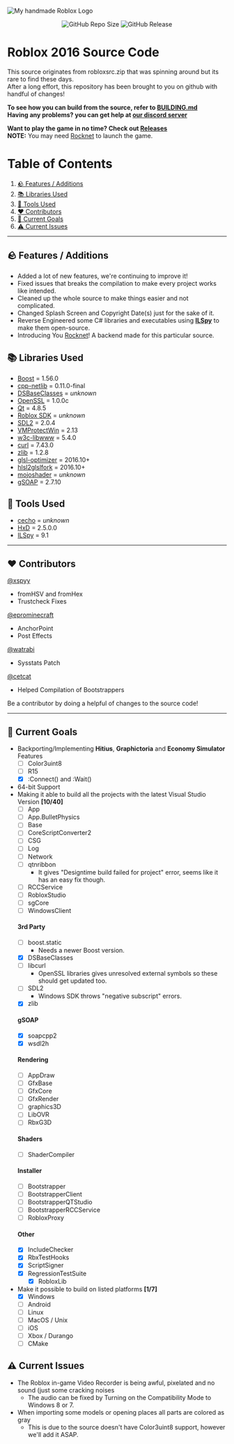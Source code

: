 ![My *handmade* Roblox Logo](https://github.com/user-attachments/assets/b8aaca4b-a412-4ad2-a721-8030ccd0259c)

<p align="center">
<img alt="GitHub Repo Size" src="https://img.shields.io/github/repo-size/P0L3NARUBA/roblox-2016-source-code">
<img alt="GitHub Release" src="https://img.shields.io/github/v/release/P0L3NARUBA/roblox-2016-source-code">
</p>

# Roblox 2016 Source Code
This source originates from robloxsrc.zip that was spinning around but its rare to find these days.<br>
After a long effort, this repository has been brought to you on github with handful of changes!<br>

**To see how you can build from the source, refer to [BUILDING.md](/BUILDING.md)**<br>
**Having any problems? you can get help at [our discord server](https://www.discord.gg/rVrYHdrbsp)**<br>

**Want to play the game in no time? Check out [Releases](https://github.com/P0L3NARUBA/roblox-2016-source-code/releases/)**<br>
**NOTE:** You may need [Rocknet](https://github.com/P0L3NARUBA/Rocknet-rblx/tree/local) to launch the game.

# Table of Contents
1. [🪨 Features / Additions](#-features--additions)
2. [📚 Libraries Used](#-libraries-used)
3. [🔨 Tools Used](#-tools-used)
4. [❤️ Contributors](#%EF%B8%8F-contributors)
5. [🎯 Current Goals](#-current-goals)
6. [⚠️ Current Issues](#%EF%B8%8F-current-issues)

---

## 🪨 Features / Additions
- Added a lot of new features, we're continuing to improve it!
- Fixed issues that breaks the compilation to make every project works like intended.
- Cleaned up the whole source to make things easier and not complicated.
- Changed Splash Screen and Copyright Date(s) just for the sake of it.
- Reverse Engineered some C# libraries and executables using **[ILSpy](/Tools/ILSpy)** to make them open-source.
- Introducing You [Rocknet](https://github.com/P0L3NARUBA/Rocknet-rblx/tree/local)! A backend made for this particular source.

## 📚 Libraries Used
- [Boost](/Contribs/boost_1_56_0) = 1.56.0
- [cpp-netlib](/Contribs/cpp-netlib-0.11.0-final) = 0.11.0-final
- [DSBaseClasses](/Contribs/DSBaseClasses) = *unknown*
- [OpenSSL](/Contribs/openssl) = 1.0.0c
- [Qt](/BUILDING_CONTRIBS.md) = 4.8.5
- [Roblox SDK](/Contribs/SDK) = *unknown*
- [SDL2](/Contribs/SDL2) = 2.0.4
- [VMProtectWin](/Contribs/VMProtectWin_2.13) = 2.13
- [w3c-libwww](/Contribs/w3c-libwww-5.4.0) = 5.4.0
- [curl](/Contribs/windows/x86/curl/curl-7.43.0) = 7.43.0
- [zlib](/Contribs/windows/x86/zlib/zlib-1.2.8) = 1.2.8
- [glsl-optimizer](/Rendering/ShaderCompiler/glsl-optimizer) = 2016.10+
- [hlsl2glslfork](/Rendering/ShaderCompiler/hlsl2glslfork) = 2016.10+
- [mojoshader](/Rendering/ShaderCompiler/mojoshader) = *unknown*
- [gSOAP](/RCCService/gSOAP/gsoap-2.7) = 2.7.10

## 🔨 Tools Used
- [cecho](/Tools/cecho) = *unknown*
- [HxD](/Tools/HxD) = 2.5.0.0
- [ILSpy](/Tools/ILSpy) = 9.1

---

## ❤️ Contributors
[@xspyy](https://github.com/xspyy)
* fromHSV and fromHex
* Trustcheck Fixes

[@eprominecraft](https://github.com/eprominecraft)
* AnchorPoint
* Post Effects

[@watrabi](https://github.com/watrabi)
* Sysstats Patch

[@cetcat](https://github.com/cetcat)
* Helped Compilation of Bootstrappers

Be a contributor by doing a helpful of changes to the source code!

---

## 🎯 Current Goals
- Backporting/Implementing **Hitius**, **Graphictoria** and **Economy Simulator** Features
   - [ ] Color3uint8
   - [ ] R15
   - [x] :Connect() and :Wait()
- 64-bit Support
- Making it able to build all the projects with the latest Visual Studio Version **[10/40]** 
  - [ ] App
  - [ ] App.BulletPhysics
  - [ ] Base
  - [ ] CoreScriptConverter2
  - [ ] CSG
  - [ ] Log
  - [ ] Network
  - [ ] qtnribbon
    - It gives "Designtime build failed for project" error, seems like it has an easy fix though.
  - [ ] RCCService
  - [ ] RobloxStudio
  - [ ] sgCore
  - [ ] WindowsClient
  #### 3rd Party
  - [ ] boost.static
    - Needs a newer Boost version.
  - [x] DSBaseClasses
  - [ ] libcurl
    - OpenSSL libraries gives unresolved external symbols so these should get updated too.
  - [ ] SDL2
    - Windows SDK throws "negative subscript" errors.
  - [x] zlib
  #### gSOAP
  - [x] soapcpp2
  - [x] wsdl2h
  #### Rendering
  - [ ] AppDraw
  - [ ] GfxBase
  - [ ] GfxCore
  - [ ] GfxRender
  - [ ] graphics3D
  - [ ] LibOVR
  - [ ] RbxG3D
  #### Shaders
  - [ ] ShaderCompiler
  #### Installer
  - [ ] Bootstrapper
  - [ ] BootstrapperClient
  - [ ] BootstrapperQTStudio
  - [ ] BootstrapperRCCService
  - [ ] RobloxProxy
  #### Other
  - [x] IncludeChecker
  - [x] RbxTestHooks
  - [x] ScriptSigner
  - [x] RegressionTestSuite
    - [x] RobloxLib
- Make it possible to build on listed platforms **[1/7]**
  - [x] Windows
  - [ ] Android
  - [ ] Linux
  - [ ] MacOS / Unix
  - [ ] iOS
  - [ ] Xbox / Durango
  - [ ] CMake 

## ⚠️ Current Issues
- The Roblox in-game Video Recorder is being awful, pixelated and no sound (just some cracking noises
   - The audio can be fixed by Turning on the Compatibility Mode to Windows 8 or 7.
- When importing some models or opening places all parts are colored as gray
   - This is due to the source doesn't have Color3uint8 support, however we'll add it ASAP.
